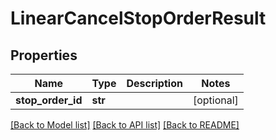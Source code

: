 # LinearCancelStopOrderResult

## Properties
Name | Type | Description | Notes
------------ | ------------- | ------------- | -------------
**stop_order_id** | **str** |  | [optional] 

[[Back to Model list]](../README.md#documentation-for-models) [[Back to API list]](../README.md#documentation-for-api-endpoints) [[Back to README]](../README.md)


